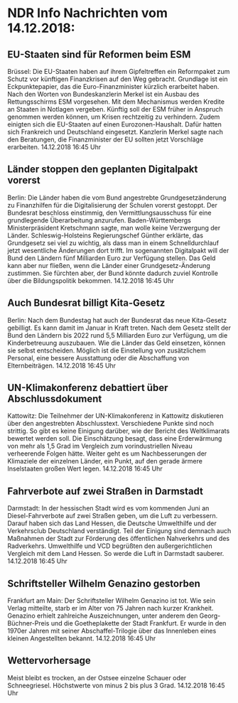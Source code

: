 # NDR Info Nachrichten vom 14.12.2018:


## EU-Staaten sind für Reformen beim ESM
Brüssel: Die EU-Staaten haben auf ihrem Gipfeltreffen ein Reformpaket zum Schutz vor künftigen Finanzkrisen auf den Weg gebracht. Grundlage ist ein Eckpunktepapier, das die Euro-Finanzminister kürzlich erarbeitet haben. Nach den Worten von Bundeskanzlerin Merkel ist ein Ausbau des Rettungsschirms ESM vorgesehen. Mit dem Mechanismus werden Kredite an Staaten in Notlagen vergeben. Künftig soll der ESM früher in Anspruch genommen werden können, um Krisen rechtzeitig zu verhindern. Zudem einigten sich die EU-Staaten auf einen Eurozonen-Haushalt. Dafür hatten sich Frankreich und Deutschland eingesetzt. Kanzlerin Merkel sagte nach den Beratungen, die Finanzminister der EU sollten jetzt Vorschläge erarbeiten. 14.12.2018 16:45 Uhr 

## Länder stoppen den geplanten Digitalpakt vorerst
Berlin: Die Länder haben die vom Bund angestrebte Grundgesetzänderung zu Finanzhilfen für die Digitalisierung der Schulen vorerst gestoppt. Der Bundesrat beschloss einstimmig, den Vermittlungsausschuss für eine grundlegende Überarbeitung anzurufen. Baden-Württembergs Ministerpräsident Kretschmann sagte, man wolle keine Verzwergung der Länder. Schleswig-Holsteins Regierungschef Günther erklärte, das Grundgesetz sei viel zu wichtig, als dass man in einem Schnelldurchlauf jetzt wesentliche Änderungen dort trifft. Im sogenannten Digitalpakt will der Bund den Ländern fünf Milliarden Euro zur Verfügung stellen. Das Geld kann aber nur fließen, wenn die Länder einer Grundgesetz-Änderung zustimmen. Sie fürchten aber, der Bund könnte dadurch zuviel Kontrolle über die Bildungspolitik bekommen. 14.12.2018 16:45 Uhr 

## Auch Bundesrat billigt Kita-Gesetz
Berlin: Nach dem Bundestag hat auch der Bundesrat das neue Kita-Gesetz gebilligt. Es kann damit im Januar in Kraft treten. Nach dem Gesetz stellt der Bund den Ländern bis 2022 rund 5,5 Milliarden Euro zur Verfügung, um die Kinderbetreuung auszubauen. Wie die Länder das Geld einsetzen, können sie selbst entscheiden. Möglich ist die Einstellung von zusätzlichem Personal, eine bessere Ausstattung oder die Abschaffung von Elternbeiträgen. 14.12.2018 16:45 Uhr 

## UN-Klimakonferenz debattiert über Abschlussdokument
Kattowitz: Die Teilnehmer der UN-Klimakonferenz in Kattowitz diskutieren über den angestrebten Abschlusstext. Verschiedene Punkte sind noch strittig. So gibt es keine Einigung darüber, wie der Bericht des Weltklimarats bewertet werden soll. Die Einschätzung besagt, dass eine Erderwärmung von mehr als 1,5 Grad im Vergleich zum vorindustriellen Niveau verheerende Folgen hätte. Weiter geht es um Nachbesserungen der Klimaziele der einzelnen Länder, ein Punkt, auf den gerade ärmere Inselstaaten großen Wert legen. 14.12.2018 16:45 Uhr 

## Fahrverbote auf zwei Straßen in Darmstadt
Darmstadt: In der hessischen Stadt wird es vom kommenden Juni an Diesel-Fahrverbote auf zwei Straßen geben, um die Luft zu verbessern. Darauf haben sich das Land Hessen, die Deutsche Umwelthilfe und der Verkehrsclub Deutschland verständigt. Teil der Einigung sind demnach auch Maßnahmen der Stadt zur Förderung des öffentlichen Nahverkehrs und des Radverkehrs. Umwelthilfe und VCD begrüßten den außergerichtlichen Vergleich mit dem Land Hessen. So werde die Luft in Darmstadt sauberer. 14.12.2018 16:45 Uhr 

## Schriftsteller Wilhelm Genazino gestorben
Frankfurt am Main: Der Schriftsteller Wilhelm Genazino ist tot. Wie sein Verlag mitteilte, starb er im Alter von 75 Jahren nach kurzer Krankheit. Genazino erhielt zahlreiche Auszeichnungen, unter anderem den Georg-Büchner-Preis und die Goetheplakette der Stadt Frankfurt. Er wurde in den 1970er Jahren mit seiner Abschaffel-Trilogie über das Innenleben eines kleinen Angestellten bekannt. 14.12.2018 16:45 Uhr 

## Wettervorhersage
Meist bleibt es trocken, an der Ostsee einzelne Schauer oder Schneegriesel. Höchstwerte von minus 2 bis plus 3 Grad. 14.12.2018 16:45 Uhr 
